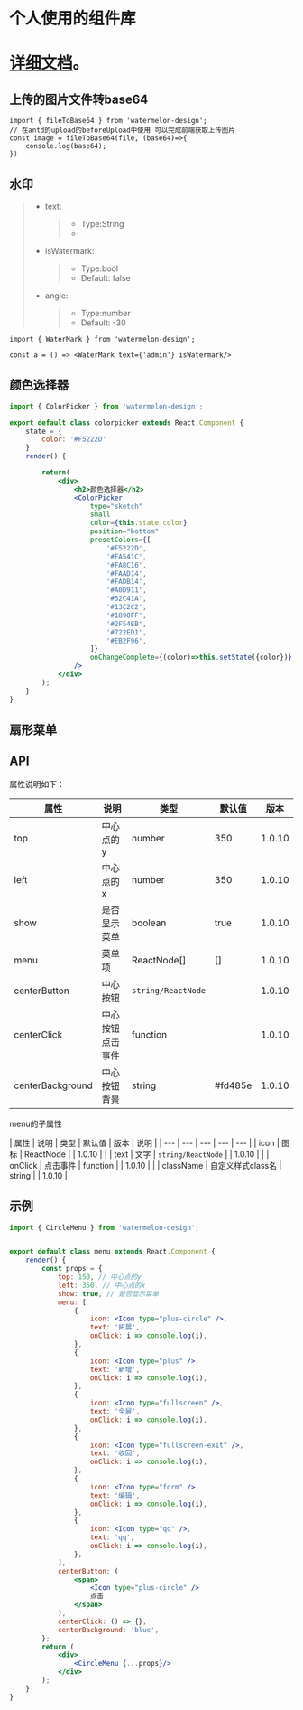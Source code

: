 # 个人使用的组件库

[详细文档](https://wangxiaogang94.github.io/watermelon-design/build/index.html)。
================================================
## 上传的图片文件转base64
```
import { fileToBase64 } from 'watermelon-design';
// 在antd的upload的beforeUpload中使用 可以完成前端获取上传图片
const image = fileToBase64(file, (base64)=>{
    console.log(base64);
})
```
## 水印
> - text:
>   > - Type:String
>   > - 
> - isWatermark:
>   > - Type:bool
>   > - Default: false
> - angle:
>   > - Type:number
>   > - Default: -30
```
import { WaterMark } from 'watermelon-design';

const a = () => <WaterMark text={'admin'} isWatermark/>
```

## 颜色选择器 

```jsx
import { ColorPicker } from 'watermelon-design';

export default class colorpicker extends React.Component {
    state = {
        color: '#F5222D'
    }
    render() {

        return(
            <div>
                <h2>颜色选择器</h2>
                <ColorPicker
                    type="sketch"
                    small
                    color={this.state.color}
                    position="bottom"
                    presetColors={[
                        '#F5222D',
                        '#FA541C',
                        '#FA8C16',
                        '#FAAD14',
                        '#FADB14',
                        '#A0D911',
                        '#52C41A',
                        '#13C2C2',
                        '#1890FF',
                        '#2F54EB',
                        '#722ED1',
                        '#EB2F96',
                    ]}
                    onChangeComplete={(color)=>this.setState({color})}
                />
            </div>
        );
    }
}

```

## 扇形菜单

## API

属性说明如下：

| 属性 | 说明 | 类型 | 默认值 | 版本 |
| --- | --- | --- | --- | --- |
| top | 中心点的y | number | 350 | 1.0.10 |
| left | 中心点的x | number | 350 | 1.0.10 |
| show | 是否显示菜单 | boolean | true | 1.0.10 |
| menu | 菜单项 | ReactNode[] | [] | 1.0.10 |
| centerButton | 中心按钮 | `string/ReactNode` | | 1.0.10 |
| centerClick | 中心按钮点击事件 | function | | 1.0.10 |
| centerBackground | 中心按钮背景 | string | #fd485e | 1.0.10 |

menu的子属性

| 属性 | 说明 | 类型 | 默认值 | 版本 | 说明 |
| --- | --- | --- | --- | --- |
| icon | 图标 | ReactNode | | 1.0.10 | |
| text | 文字 | `string/ReactNode` | | 1.0.10 | |
| onClick | 点击事件 | function | | 1.0.10 | |
| className | 自定义样式class名 | string | | 1.0.10 | 

## 示例

```jsx
import { CircleMenu } from 'watermelon-design';


export default class menu extends React.Component {
    render() {
        const props = {
            top: 150, // 中心点的y
            left: 350, // 中心点的x
            show: true, // 是否显示菜单
            menu: [
                {
                    icon: <Icon type="plus-circle" />,
                    text: '拓展',
                    onClick: i => console.log(i),
                },
                {
                    icon: <Icon type="plus" />,
                    text: '新增',
                    onClick: i => console.log(i),
                },
                {
                    icon: <Icon type="fullscreen" />,
                    text: '全屏',
                    onClick: i => console.log(i),
                },
                {
                    icon: <Icon type="fullscreen-exit" />,
                    text: '收回',
                    onClick: i => console.log(i),
                },
                {
                    icon: <Icon type="form" />,
                    text: '编辑',
                    onClick: i => console.log(i),
                },
                {
                    icon: <Icon type="qq" />,
                    text: 'qq',
                    onClick: i => console.log(i),
                },
            ],
            centerButton: (
                <span>
                    <Icon type="plus-circle" />
                    点击
                </span>
            ),
            centerClick: () => {},
            centerBackground: 'blue',
        };
        return (
            <div>
                <CircleMenu {...props}/>
            </div>
        );
    }
}

```